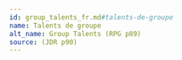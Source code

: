 ```yaml
---
id: group_talents_fr.md#talents-de-groupe
name: Talents de groupe
alt_name: Group Talents (RPG p89)
source: (JDR p90)
---
```


